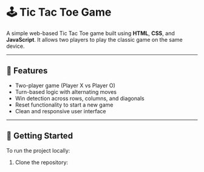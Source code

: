 # 🕹️ Tic Tac Toe Game

A simple web-based Tic Tac Toe game built using **HTML**, **CSS**, and **JavaScript**. It allows two players to play the classic game on the same device.

---

## 📌 Features

- Two-player game (Player X vs Player O)
- Turn-based logic with alternating moves
- Win detection across rows, columns, and diagonals
- Reset functionality to start a new game
- Clean and responsive user interface

---

## 🚀 Getting Started

To run the project locally:

1. Clone the repository:
   ```bash
